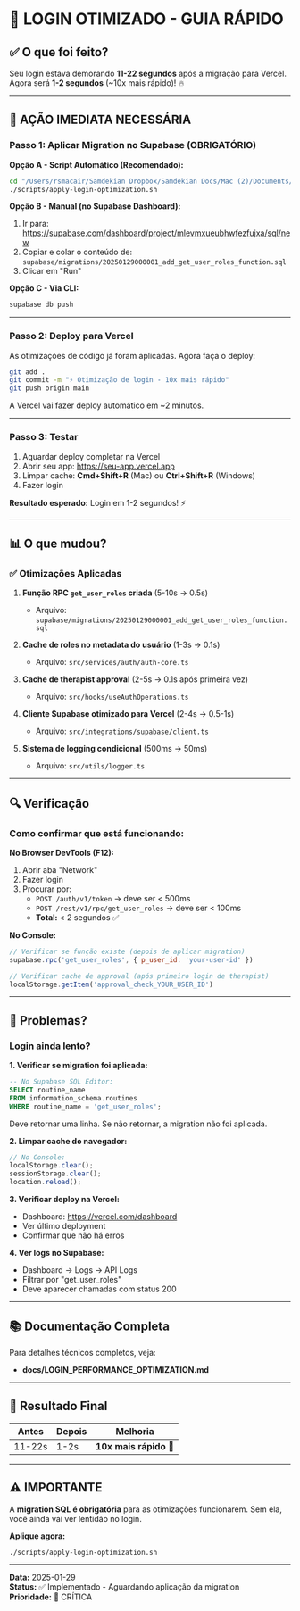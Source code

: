 # 🚀 LOGIN OTIMIZADO - GUIA RÁPIDO

## ✅ O que foi feito?

Seu login estava demorando **11-22 segundos** após a migração para Vercel.
Agora será **1-2 segundos** (~10x mais rápido)! 🔥

---

## 🎯 AÇÃO IMEDIATA NECESSÁRIA

### Passo 1: Aplicar Migration no Supabase (OBRIGATÓRIO)

**Opção A - Script Automático (Recomendado):**
```bash
cd "/Users/rsmacair/Samdekian Dropbox/Samdekian Docs/Mac (2)/Documents/Dev/MindBloom/mind-bloom-therapy-ai"
./scripts/apply-login-optimization.sh
```

**Opção B - Manual (no Supabase Dashboard):**
1. Ir para: https://supabase.com/dashboard/project/mlevmxueubhwfezfujxa/sql/new
2. Copiar e colar o conteúdo de: `supabase/migrations/20250129000001_add_get_user_roles_function.sql`
3. Clicar em "Run"

**Opção C - Via CLI:**
```bash
supabase db push
```

---

### Passo 2: Deploy para Vercel

As otimizações de código já foram aplicadas. Agora faça o deploy:

```bash
git add .
git commit -m "⚡ Otimização de login - 10x mais rápido"
git push origin main
```

A Vercel vai fazer deploy automático em ~2 minutos.

---

### Passo 3: Testar

1. Aguardar deploy completar na Vercel
2. Abrir seu app: https://seu-app.vercel.app
3. Limpar cache: **Cmd+Shift+R** (Mac) ou **Ctrl+Shift+R** (Windows)
4. Fazer login

**Resultado esperado:** Login em 1-2 segundos! ⚡

---

## 📊 O que mudou?

### ✅ Otimizações Aplicadas

1. **Função RPC `get_user_roles` criada** (5-10s → 0.5s)
   - Arquivo: `supabase/migrations/20250129000001_add_get_user_roles_function.sql`

2. **Cache de roles no metadata do usuário** (1-3s → 0.1s)
   - Arquivo: `src/services/auth/auth-core.ts`

3. **Cache de therapist approval** (2-5s → 0.1s após primeira vez)
   - Arquivo: `src/hooks/useAuthOperations.ts`

4. **Cliente Supabase otimizado para Vercel** (2-4s → 0.5-1s)
   - Arquivo: `src/integrations/supabase/client.ts`

5. **Sistema de logging condicional** (500ms → 50ms)
   - Arquivo: `src/utils/logger.ts`

---

## 🔍 Verificação

### Como confirmar que está funcionando:

**No Browser DevTools (F12):**
1. Abrir aba "Network"
2. Fazer login
3. Procurar por:
   - `POST /auth/v1/token` → deve ser < 500ms
   - `POST /rest/v1/rpc/get_user_roles` → deve ser < 100ms
   - **Total:** < 2 segundos ✅

**No Console:**
```javascript
// Verificar se função existe (depois de aplicar migration)
supabase.rpc('get_user_roles', { p_user_id: 'your-user-id' })

// Verificar cache de approval (após primeiro login de therapist)
localStorage.getItem('approval_check_YOUR_USER_ID')
```

---

## 🐛 Problemas?

### Login ainda lento?

**1. Verificar se migration foi aplicada:**
```sql
-- No Supabase SQL Editor:
SELECT routine_name 
FROM information_schema.routines 
WHERE routine_name = 'get_user_roles';
```
Deve retornar uma linha. Se não retornar, a migration não foi aplicada.

**2. Limpar cache do navegador:**
```javascript
// No Console:
localStorage.clear();
sessionStorage.clear();
location.reload();
```

**3. Verificar deploy na Vercel:**
- Dashboard: https://vercel.com/dashboard
- Ver último deployment
- Confirmar que não há erros

**4. Ver logs no Supabase:**
- Dashboard → Logs → API Logs
- Filtrar por "get_user_roles"
- Deve aparecer chamadas com status 200

---

## 📚 Documentação Completa

Para detalhes técnicos completos, veja:
- **docs/LOGIN_PERFORMANCE_OPTIMIZATION.md**

---

## 🎊 Resultado Final

| Antes | Depois | Melhoria |
|-------|--------|----------|
| 11-22s | 1-2s | **10x mais rápido** 🚀 |

---

## ⚠️ IMPORTANTE

A **migration SQL é obrigatória** para as otimizações funcionarem.
Sem ela, você ainda vai ver lentidão no login.

**Aplique agora:**
```bash
./scripts/apply-login-optimization.sh
```

---

**Data:** 2025-01-29  
**Status:** ✅ Implementado - Aguardando aplicação da migration  
**Prioridade:** 🔴 CRÍTICA

